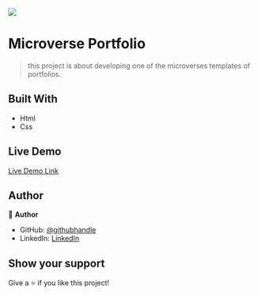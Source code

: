![](https://img.shields.io/badge/Microverse-blueviolet)

# Microverse Portfolio

> this project is about developing one of the microverses templates of portfolios.


## Built With

- Html
- Css


## Live Demo

[Live Demo Link](https://mhamad-raad.github.io/Microverse-Portfolio/)


## Author

👤 **Author**

- GitHub: [@githubhandle](https://github.com/Mhamad-Raad)
- LinkedIn: [LinkedIn](https://www.linkedin.com/in/mhamad-raad-446a75227/)



## Show your support

Give a ⭐️ if you like this project!
